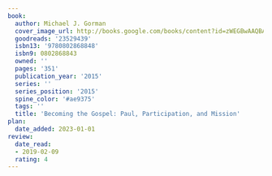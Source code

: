 ```yaml
---
book:
  author: Michael J. Gorman
  cover_image_url: http://books.google.com/books/content?id=zWEGBwAAQBAJ&printsec=frontcover&img=1&zoom=1&edge=curl&source=gbs_api
  goodreads: '23529439'
  isbn13: '9780802868848'
  isbn9: 0802868843
  owned: ''
  pages: '351'
  publication_year: '2015'
  series: ''
  series_position: '2015'
  spine_color: '#ae9375'
  tags: ''
  title: 'Becoming the Gospel: Paul, Participation, and Mission'
plan:
  date_added: 2023-01-01
review:
  date_read:
  - 2019-02-09
  rating: 4
---
```

